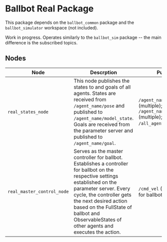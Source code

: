 # Ballbot Real Package

This package depends on the `ballbot_common` package and the `ballbot_simulator` workspace (not included). 

Work in progress. Operates similarly to the `ballbot_sim` package -- the main difference is the subscribed topics.


## Nodes

| Node | Descrption | Publishers | Subscribers | Services | Parameters |
| ---  | ---------- | ---------- | ----------- | -------- | ---------- |
| `real_states_node` | This node publishes the states to and goals of all agents. States are received from `/agent_name/pose` and published to `/agent_name/model_state`. Goals are received from the parameter server and published to `/agent_name/goal`. | `/agent_name/model_state` (multiple); `/agent_name/goal` (multiple); `/all_agents/model_states`. | `/agent_name/pose` | | Retrieves agent goal positions `/real_experiment_node/agent_name/goal` (multiple) from the parameter server. |
| `real_master_control_node` | Serves as the master controller for ballbot. Establishes a controller for ballbot on the respective settings established on the parameter server. Every cycle, the controller gets the next desired action based on the FullState of ballbot and ObservableStates of other agents and executes the action. | `/cmd_vel` (execute action for ballbot) | `/all_agents/model_states`; `/all_agents/finished`; `/ballbot/goal` (multiple); | | Retrieves from the `/real_experiment_node` namespace: `rollout_horizon`; `num_rollouts`; `/span`. |
